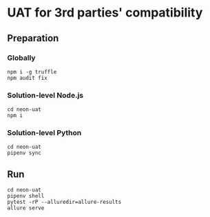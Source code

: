 # UAT for 3rd parties' compatibility

## Preparation
### Globally
```
npm i -g truffle
npm audit fix
```

### Solution-level Node.js
```
cd neon-uat
npm i
```
### Solution-level Python
```
cd neon-uat
pipenv sync
```

## Run
```
cd neon-uat
pipenv shell
pytest -rP --alluredir=allure-results
allure serve
```

